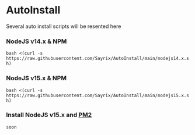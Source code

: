 # AutoInstall
Several auto install scripts will be resented here

### NodeJS v14.x & NPM
```bash <(curl -s https://raw.githubusercontent.com/Sayrix/AutoInstall/main/nodejs14.x.sh)```
### NodeJS v15.x & NPM
```bash <(curl -s https://raw.githubusercontent.com/Sayrix/AutoInstall/main/nodejs15.x.sh)```

### Install NodeJS v15.x and [PM2](https://pm2.io)
```soon```